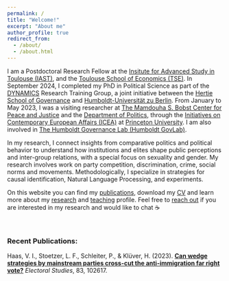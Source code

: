 ```yaml
---
permalink: /
title: "Welcome!"
excerpt: "About me"
author_profile: true
redirect_from: 
  - /about/
  - /about.html
---
```


I am a Postdoctoral Research Fellow at the [Insitute for Advanced Study in Toulouse (IAST)](https://www.iast.fr/people/violeta-haas), and the [Toulouse School of Economics (TSE)](https://www.tse-fr.eu). In September 2024, I completed my PhD in Political Science as part of the [DYNAMICS](https://www.sowi.hu-berlin.de/en/dynamics) Research Training Group, a joint initiative between the [Hertie School of Governance](https://www.hertie-school.org/de/) and [Humboldt-Universität zu Berlin](https://www.sowi.hu-berlin.de/en/lehrbereiche-en/comparative-political-behavior/team/violeta-haas). From January to May 2023, I was a visiting researcher at [The Mamdouha S. Bobst Center for Peace and Justice](https://bobst.princeton.edu) and the [Department of Politics](https://politics.princeton.edu), through the [Initiatives on Contemporary European Affairs (ICEA)](https://icea.spia.princeton.edu/people/violeta-haas) at [Princeton University](https://www.princeton.edu). I am also involved in [The Humboldt Governance Lab (Humboldt GovLab)](https://hu-govlab.de/en/team-2/). 

In my research, I connect insights from comparative politics and political behavior to understand how institutions and elites shape public perceptions and inter-group relations, with a special focus on sexuality and gender. My research involves work on party competition, discrimination, crime, social norms and movements. Methodologically, I specialize in strategies for causal identification, Natural Language Processing, and experiments. 

On this website you can find my [publications](https://violeta-haas.github.io/publications/), download my [CV](https://violeta-haas.github.io/cv/) and learn more about my [research](https://violeta-haas.github.io/research/) and [teaching](https://violeta-haas.github.io/teaching/) profile. Feel free to [reach out](mailto:violeta.haas@iast.fr) if you are interested in my research and would like to chat :coffee:  
<p>&nbsp;</p>   

### Recent Publications:  

Haas, V. I., Stoetzer, L. F., Schleiter, P., & Klüver, H. (2023). [**Can wedge strategies by mainstream parties cross-cut the anti-immigration far right vote?**](https://www.sciencedirect.com/science/article/pii/S0261379423000392?utm_campaign=STMJ_AUTH_SERV_PUBLISHED&utm_medium=email&utm_acid=274833384&SIS_ID=&dgcid=STMJ_AUTH_SERV_PUBLISHED&CMX_ID=&utm_in=DM374553&utm_source=AC_#fig4) *Electoral Studies*, 83, 102617.
